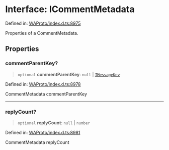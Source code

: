 # Interface: ICommentMetadata

Defined in: [WAProto/index.d.ts:8975](https://github.com/Fokusdotid/Baileys/blob/4aa08196a497251af5be42856601e02d8a85cce8/WAProto/index.d.ts#L8975)

Properties of a CommentMetadata.

## Properties

### commentParentKey?

> `optional` **commentParentKey**: `null` \| [`IMessageKey`](IMessageKey.md)

Defined in: [WAProto/index.d.ts:8978](https://github.com/Fokusdotid/Baileys/blob/4aa08196a497251af5be42856601e02d8a85cce8/WAProto/index.d.ts#L8978)

CommentMetadata commentParentKey

***

### replyCount?

> `optional` **replyCount**: `null` \| `number`

Defined in: [WAProto/index.d.ts:8981](https://github.com/Fokusdotid/Baileys/blob/4aa08196a497251af5be42856601e02d8a85cce8/WAProto/index.d.ts#L8981)

CommentMetadata replyCount
